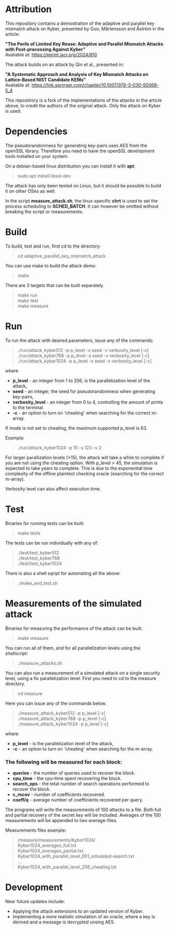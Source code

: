 # Attribution

This repository contains a demostration of the adaptive and parallel key mismatch attack on Kyber, presented by Guo, Mårtensson and Åström in the article:

**"The Perils of Limited Key Reuse: Adaptive and Parallel Mismatch Attacks with Post-processing Against Kyber"**  
Avaliable at: https://eprint.iacr.org/2024/810

The attack builds on an attack by Qin et al., presented in: 

**"A Systematic Approach and Analysis of Key
Mismatch Attacks on Lattice-Based NIST
Candidate KEMs"**  
Avaliable at: 
https://link.springer.com/chapter/10.1007/978-3-030-92068-5_4

This repositrory is a fork of the implementations of the attacks in the article above, to credit the authors of the original attack. Only the attack on Kyber is used.
<!---
https://github.com/AHaQY/Key-Mismatch-Attack-on-NIST-KEMs
-->

# Dependencies

The pseudorandomness for generating key-pairs uses AES from the openSSL library. Therefore you need to have the openSSL development tools installed on your system.

On a debian-based linux distribution you can install it with **apt**:
> sudo apt install libssl-dev

The attack has only been tested on Linux, but it should be possible to build it on other OSes as well.

In the script **measure_attack.sh**, the linux-specific **chrt** is used to set the process scheduling to **SCHED_BATCH**. It can however be omitted without breaking the script or measurements.


#
# Build

To build, test and run, first cd to the directory:

> cd adaptive_parallel_key_mismatch_attack

You can use make to build the attack demo:

> make

There are 3 targets that can be built separately.

> make run  
> make test  
> make measure

#
# Run

To run the attack with desired parameters, issue any of the commands:

>  ./run/attack_kyber512 -p p_level -s seed -v verbosity_level [-c]  
>  ./run/attack_kyber768 -p p_level -s seed -v verbosity_level [-c]  
>  ./run/attack_kyber1024 -p p_level -s seed -v verbosity_level [-c]

where 
- **p_level**  - an integer from 1 to 256, is the parallelization level of the attack, 
- **seed**  - an integer, the seed for pseudorandomness when generating key-pairs,
- **verbosity_level** -  an integer from 0 to 4, controlling the amount of prints to the terminal.
- **-c** -  an option to turn on 'cheating' when searching for the correct m-array.
 
If mode is not set to cheating, the maximum supported p_level is 63.

Example:

> ./run/attack_kyber1024 -p 15 -s 123 -v 2  
<!---
> Attacking Kyber1024...
-->
<!---
A remark on parallization level and execution time
-->
For larger parallization levels (>15), the attack will take a while to complete if you are not using the cheating option. With p_level > 45, the simulation is expected to take years to complete. This is due to the exponential time complexity of the offline plaintext checking oracle (searching for the correct m-array). 

Verbosity level can also affect execution time.

#
# Test

Binaries for running tests can be built:

> make tests

The tests can be run individually with any of:

> ./test/test_kyber512  
> ./test/test_kyber768  
> ./test/test_kyber1024

There is also a shell sqript for automating all the above:

> ./make_and_test.sh


#
# Measurements of the simulated attack

Binaries for measuring the performance of the attack can be built.

> make measure

You can run all of them, and for all parallelization levels using the shellscript:

> ./measure_attacks.sh

You can also run a measurement of a simulated attack on a single security level, using a fix parallelization level.
First you need to cd to the measure directory.

> cd measure

Here you can issue any of the commands below.

> ./measure_attack_kyber512 -p p_level [-c]
> ./measure_attack_kyber768 -p p_level [-c]
> ./measure_attack_kyber1024 -p p_level [-c]

where 
- **p_level**  - is the parallelization level of the attack, 
- **-c** -  an option to turn on 'cheating' when searching for the m-array.

### The following will be measured for each block:

- **queries** - the number of queries used to recover the block.
- **cpu_time** - the cpu-time spent recovering the block.
- **search_ops** - the total number of search operations performed to recover the block.
- **c_recov** - number of coefficients recovered.
- **coeff/q** - average number of coefficients recovered per query.

The programs will write the measurements of 100 attacks to a file. Both full and partial recovery of the secret key will be included. Averages of the 100 measurements will be appended to two average-files.

Measurements files example:
> /measure/measurements/Kyber1024/  
> Kyber1024_averages_full.txt  
> Kyber1024_averages_partial.txt  
> Kyber1024_with_parallel_level_001_simulated-search.txt  
> ...    
> Kyber1024_with_parallel_level_256_cheating.txt  


#
# Development

Near future updates include:

- Applying the attack extensions to an updated version of Kyber.
- Implementing a more realistic simulation of an oracle, where a key is derived and a message is decrypted unsing AES.


